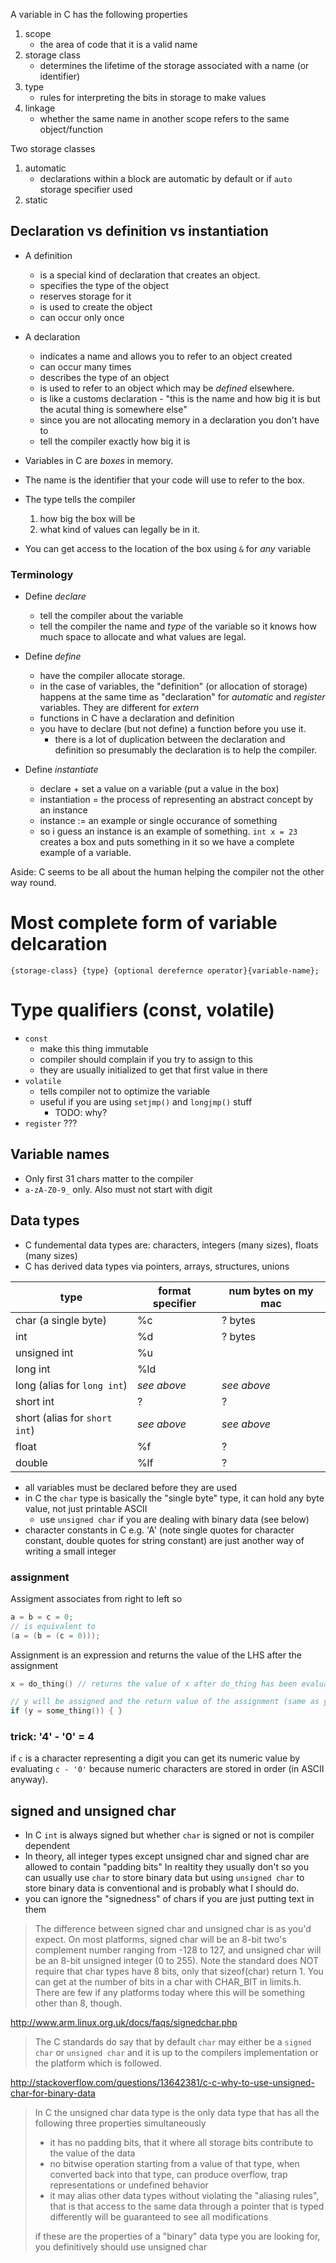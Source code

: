 
A variable in C has the following properties

1. scope
    * the area of code that it is a valid name
2. storage class
    * determines the lifetime of the storage associated with a name (or identifier)
3. type
    * rules for interpreting the bits in storage to make values
4. linkage
    * whether the same name in another scope refers to the same object/function

Two storage classes

1. automatic
    * declarations within a block are automatic by default or if `auto` storage specifier used
2. static

## Declaration vs definition vs instantiation

* A definition
    * is a special kind of declaration that creates an object.
    * specifies the type of the object
    * reserves storage for it
    * is used to create the object
    * can occur only once
* A declaration
    * indicates a name and allows you to refer to an object created
    * can occur many times
    * describes the type of an object
    * is used to refer to an object which may be _defined_ elsewhere.
    * is like a customs declaration - "this is the name and how big it is but the
      acutal thing is somewhere else"
    * since you are not allocating memory in a declaration you don't have to
    * tell the compiler exactly how big it is

* Variables in C are _boxes_ in memory.
* The name is the identifier that your code will use to refer to the box.
* The type tells the compiler
    1. how big the box will be
    2. what kind of values can legally be in it.
* You can get access to the location of the box using `&` for _any_ variable


### Terminology

* Define _declare_
    * tell the compiler about the variable
    * tell the compiler the name and _type_ of the variable so it knows how much
      space to allocate and what values are legal.

* Define _define_
    * have the compiler allocate storage.
    * in the case of variables, the "definition" (or allocation of storage)
      happens at the same time as "declaration" for _automatic_ and _register_
      variables. They are different for _extern_
    * functions in C have a declaration and definition
    * you have to declare (but not define) a function before you use it.
        * there is a lot of duplication between the declaration and definition
          so presumably the declaration is to help the compiler.

* Define _instantiate_
    * declare + set a value on a variable (put a value in the box)
    * instantiation = the process of representing an abstract concept by an instance
    * instance := an example or single occurance of something
    * so i guess an instance is an example of something. `int x = 23` creates a
      box and puts something in it so we have a complete example of a variable.

Aside: C seems to be all about the human helping the compiler not the other way
round.

# Most complete form of variable delcaration

```
{storage-class} {type} {optional derefernce operator}{variable-name};
```

# Type qualifiers (const, volatile)

* `const`
    * make this thing immutable
    * compiler should complain if you try to assign to this
    * they are usually initialized to get that first value in there
* `volatile`
    * tells compiler not to optimize the variable
    * useful if you are using `setjmp()` and `longjmp()` stuff
        * TODO: why?
* `register` ???

## Variable names

* Only first 31 chars matter to the compiler
* `a-zA-Z0-9_` only. Also must not start with digit

## Data types

* C fundemental data types are: characters, integers (many sizes), floats (many sizes)
* C has derived data types via pointers, arrays, structures, unions

type                            | format specifier  | num bytes on my mac
------------------------------- | ----------------- | -------------------
char (a single byte)            | %c                | ? bytes
int                             | %d                | ? bytes
unsigned int                    | %u                |
long int                        | %ld               |
long (alias for `long int`)     | _see above_       | _see above_
short int                       | ? | ?
short (alias for `short int`)   | _see above_       | _see above_
float                           | %f                | ?
double                          | %lf               | ?

* all variables must be declared before they are used
* in C the `char` type is basically the "single byte" type, it can hold any byte value, not just printable ASCII
    * use `unsigned char` if you are dealing with binary data (see below)
* character constants in C e.g. 'A' (note single quotes for character constant,
  double quotes for string constant) are just another way of writing a small
  integer

### assignment

Assigment associates from right to left so

```c
a = b = c = 0;
// is equivalent to
(a = (b = (c = 0)));
```

Assignment is an expression and returns the value of the LHS after the assignment

```c
x = do_thing() // returns the value of x after do_thing has been evaluated and stored in x

// y will be assigned and the return value of the assignment (same as y) will be used in the if
if (y = some_thing()) { }
```

### trick: '4' - '0' = 4

if `c` is a character representing a digit you can get its numeric value by evaluating
`c - '0'` because numeric characters are stored in order (in ASCII anyway).

## signed and unsigned char

* In C `int` is always signed but whether `char` is signed or not is compiler dependent
* In theory, all integer types except unsigned char and signed char are allowed
  to contain "padding bits" In realtity they usually don't so you can usually use
  `char` to store binary data but using `unsigned char` to store binary data is
  conventional and is probably what I should do.
* you can ignore the "signedness" of chars if you are just putting text in them


> The difference between signed char and unsigned char is as you'd expect. On
> most platforms, signed char will be an 8-bit two's complement number ranging
> from -128 to 127, and unsigned char will be an 8-bit unsigned integer (0 to
> 255). Note the standard does NOT require that char types have 8 bits, only
> that sizeof(char) return 1. You can get at the number of bits in a char with
> CHAR_BIT in limits.h. There are few if any platforms today where this will be
> something other than 8, though.

http://www.arm.linux.org.uk/docs/faqs/signedchar.php

>  The C standards do say that by default `char` may either be a `signed char`
>  or `unsigned char` and it is up to the compilers implementation or the
>  platform which is followed.

http://stackoverflow.com/questions/13642381/c-c-why-to-use-unsigned-char-for-binary-data

> In C the unsigned char data type is the only data type that has all the
> following three properties simultaneously
>
> * it has no padding bits, that it where all storage bits contribute to the
>   value of the data
> * no bitwise operation starting from a value of that type, when converted
>   back into that type, can produce overflow, trap representations or
>   undefined behavior
> * it may alias other data types without violating the "aliasing rules", that
>   is that access to the same data through a pointer that is typed differently
>   will be guaranteed to see all modifications
>
> if these are the properties of a "binary" data type you are looking for, you
> definitively should use unsigned char
